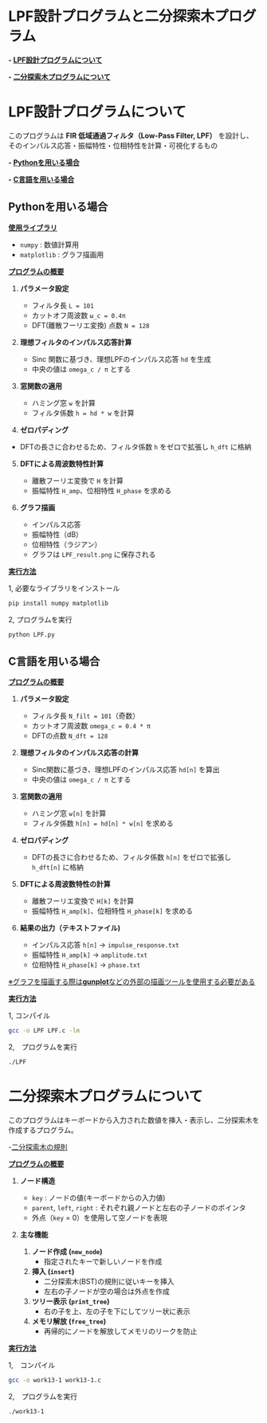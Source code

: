 # LPF設計プログラムと二分探索木プログラム

**- [LPF設計プログラムについて](#LPF設計プログラムについて)**

**- [二分探索木プログラムについて](#二分探索木プログラムについて)**

# LPF設計プログラムについて

このプログラムは **FIR 低域通過フィルタ（Low-Pass Filter, LPF）** を設計し、そのインパルス応答・振幅特性・位相特性を計算・可視化するもの

**- [Pythonを用いる場合](#Pythonを用いる場合)**

**- [C言語を用いる場合](#C言語を用いる場合)**

## Pythonを用いる場合 

**<ins>使用ライブラリ</ins>**

- `numpy` : 数値計算用
- `matplotlib` : グラフ描画用

**<ins>プログラムの概要</ins>**

1. **パラメータ設定**  
   - フィルタ長 `L = 101`  
   - カットオフ周波数 `ω_c = 0.4π`  
   - DFT(離散フーリエ変換) 点数 `N = 128`

2. **理想フィルタのインパルス応答計算**  
   - Sinc 関数に基づき、理想LPFのインパルス応答 `hd` を生成
   - 中央の値は `omega_c / π` とする

3. **窓関数の適用**  
   - ハミング窓 `w` を計算
   - フィルタ係数 `h = hd * w` を計算

4.  **ゼロパディング**
   - DFTの長さに合わせるため、フィルタ係数 `h` をゼロで拡張し `h_dft` に格納

5. **DFTによる周波数特性計算**  
   - 離散フーリエ変換で `H` を計算
   - 振幅特性 `H_amp`、位相特性 `H_phase` を求める

6. **グラフ描画**  
   - インパルス応答
   - 振幅特性（dB）
   - 位相特性（ラジアン）  
   - グラフは `LPF_result.png` に保存される

**<ins>実行方法</ins>**

1, 必要なライブラリをインストール
```bash
pip install numpy matplotlib
```

2, プログラムを実行
```bash
python LPF.py
```

## C言語を用いる場合

**<ins>プログラムの概要</ins>**

1. **パラメータ設定**
   - フィルタ長 `N_filt = 101`（奇数）
   - カットオフ周波数 `omega_c = 0.4 * π`
   - DFTの点数 `N_dft = 128`

2. **理想フィルタのインパルス応答の計算**
   - Sinc関数に基づき、理想LPFのインパルス応答 `hd[n]` を算出
   - 中央の値は `omega_c / π` とする

3. **窓関数の適用**
   - ハミング窓 `w[n]` を計算
   - フィルタ係数 `h[n] = hd[n] * w[n]` を求める

4. **ゼロパディング**
   - DFTの長さに合わせるため、フィルタ係数 `h[n]` をゼロで拡張し `h_dft[n]` に格納

5. **DFTによる周波数特性の計算**
   - 離散フーリエ変換で `H[k]` を計算
   - 振幅特性 `H_amp[k]`、位相特性 `H_phase[k]` を求める
   

6. **結果の出力（テキストファイル)**
   - インパルス応答 `h[n]` → `impulse_response.txt`  
   - 振幅特性 `H_amp[k]` → `amplitude.txt`  
   - 位相特性 `H_phase[k]` → `phase.txt`  

<ins>※グラフを描画する際は**gunplot**などの外部の描画ツールを使用する必要がある</ins>

**<ins>実行方法</ins>**

1, コンパイル
```bash
gcc -o LPF LPF.c -lm
```

2,　プログラムを実行
```bash
./LPF
```

# 二分探索木プログラムについて

このプログラムはキーボードから入力された数値を挿入・表示し、二分探索木を作成するプログラム。

 -[二分探索木の規則](https://medium-company.com/%E4%BA%8C%E5%88%86%E6%8E%A2%E7%B4%A2%E6%9C%A8/)

**<ins>プログラムの概要</ins>**

1. **ノード構造**
   - `key` : ノードの値(キーボードからの入力値)  
   - `parent`, `left`, `right` : それぞれ親ノードと左右の子ノードのポインタ  
   - 外点（`key` = 0）を使用して空ノードを表現

2. **主な機能**
   1. **ノード作成 (`new_node`)**  
      - 指定されたキーで新しいノードを作成
   2. **挿入 (`insert`)**  
      - 二分探索木(BST)の規則に従いキーを挿入  
      - 左右の子ノードが空の場合は外点を作成
   3. **ツリー表示 (`print_tree`)**  
      - 右の子を上、左の子を下にしてツリー状に表示
   4. **メモリ解放 (`free_tree`)**  
      - 再帰的にノードを解放してメモリのリークを防止

**<ins>実行方法</ins>**

1,　コンパイル
```bash
gcc -o work13-1 work13-1.c 
```

2,　プログラムを実行
```bash
./work13-1
```













